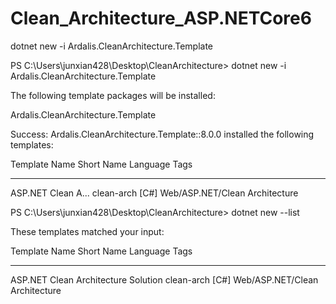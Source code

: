 # Clean_Architecture_ASP.NETCore6

dotnet new -i Ardalis.CleanArchitecture.Template

PS C:\Users\junxian428\Desktop\CleanArchitecture> dotnet new -i Ardalis.CleanArchitecture.Template

The following template packages will be installed:

   Ardalis.CleanArchitecture.Template

Success: Ardalis.CleanArchitecture.Template::8.0.0 installed the following templates:

Template Name       Short Name  Language  Tags

------------------  ----------  --------  ------------------------------

ASP.NET Clean A...  clean-arch  [C#]      Web/ASP.NET/Clean Architecture


PS C:\Users\junxian428\Desktop\CleanArchitecture> dotnet new --list

These templates matched your input:

Template Name                                 Short Name           Language    Tags

--------------------------------------------  -------------------  ----------  ------------------------------

ASP.NET Clean Architecture Solution           clean-arch           [C#]        Web/ASP.NET/Clean Architecture
